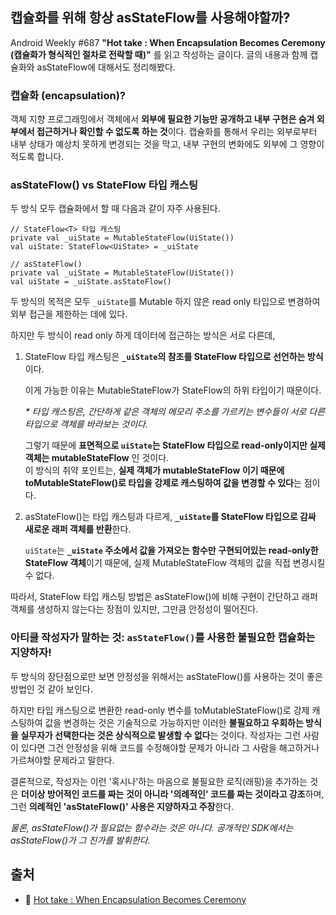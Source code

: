 ## 캡슐화를 위해 항상 asStateFlow를 사용해야할까?

Android Weekly #687 **"Hot take : When Encapsulation Becomes Ceremony (캡슐화가 형식적인 절차로 전락할 때)"** 를 읽고 작성하는 글이다. 
글의 내용과 함께 캡슐화와 asStateFlow에 대해서도 정리해봤다.

### 캡슐화 (encapsulation)?
객체 지향 프로그래밍에서 객체에서 **외부에 필요한 기능만 공개하고 내부 구현은 숨겨 외부에서 접근하거나 확인할 수 없도록 하는 것**이다. 
캡슐화를 통해서 우리는 외부로부터 내부 상태가 예상치 못하게 변경되는 것을 막고, 내부 구현의 변화에도 외부에 그 영향이 적도록 합니다.

### asStateFlow() vs StateFlow<T> 타입 캐스팅
두 방식 모두 캡슐화에서 할 때 다음과 같이 자주 사용된다.
```
// StateFlow<T> 타입 캐스팅
private val _uiState = MutableStateFlow(UiState())
val uiState: StateFlow<UiState> = _uiState

// asStateFlow()
private val _uiState = MutableStateFlow(UiState())
val uiState = _uiState.asStateFlow()
```
두 방식의 목적은 모두 `_uiState`를 Mutable 하지 않은 read only 타입으로 변경하여 외부 접근을 제한하는 데에 있다.  

하지만 두 방식이 read only 하게 데이터에 접근하는 방식은 서로 다른데,  

1. StateFlow<T> 타입 캐스팅은 **`_uiState`의 참조를 StateFlow 타입으로 선언하는 방식**이다.
   
    이게 가능한 이유는 MutableStateFlow가 StateFlow의 하위 타입이기 때문이다.  
  
    _* 타입 캐스팅은, 간단하게 같은 객체의 메모리 주소를 가르키는 변수들이 서로 다른 타입으로 객체를 바라보는 것이다._
    
    그렇기 때문에 **표면적으로 `uiState`는 StateFlow 타입으로 read-only이지만 실제 객체는 mutableStateFlow** 인 것이다.  
    이 방식의 취약 포인트는, **실제 객체가 mutableStateFlow 이기 때문에 toMutableStateFlow()로 타입을 강제로 캐스팅하여 값을 변경할 수 있다**는 점이다. 

3. asStateFlow()는 타입 캐스팅과 다르게, **`_uiState`를 StateFlow 타입으로 감싸 새로운 래퍼 객체를 반환**한다.     
  
    `uiState`는 **`_uiState` 주소에서 값을 가져오는 함수만 구현되어있는 read-only한 StateFlow 객체**이기 때문에, 실제 MutableStateFlow 객체의 값을 직접 변경시킬 수 없다.  

따라서, StateFlow<T> 타입 캐스팅 방법은 asStateFlow()에 비해 구현이 간단하고 래퍼 객체를 생성하지 않는다는 장점이 있지만, 그만큼 안정성이 떨어진다.

### 아티클 작성자가 말하는 것: `asStateFlow()`를 사용한 불필요한 캡슐화는 지양하자!
두 방식의 장단점으로만 보면 안정성을 위해서는 asStateFlow()를 사용하는 것이 좋은 방법인 것 같아 보인다.  

하지만 타입 캐스팅으로 변환한 read-only 변수를 toMutableStateFlow()로 강제 캐스팅하여 값을 변경하는 것은 기술적으로 가능하지만 
이러한 **불필요하고 우회하는 방식을 실무자가 선택한다는 것은 상식적으로 발생할 수 없다**는 것이다. 
작성자는 그런 사람이 있다면 그건 안정성을 위해 코드를 수정해야할 문제가 아니라 그 사람을 해고하거나 가르쳐야할 문제라고 말한다.  

결론적으로, 작성자는 이런 '혹시나'하는 마음으로 불필요한 로직(래핑)을 추가하는 것은 **더이상 방어적인 코드를 짜는 것이 아니라 '의례적인' 코드를 짜는 것이라고 강조**하며,
그런 **의례적인 'asStateFlow()' 사용은 지양하자고 주장**한다.

_물론, asStateFlow()가 필요없는 함수라는 것은 아니다. 공개적인 SDK에서는 asStateFlow()가 그 진가를 발휘한다._

## 출처
- 🧩 [Hot take : When Encapsulation Becomes Ceremony](https://yveskalume.dev/hot-take-when-encapsulation-becomes-ceremony)
